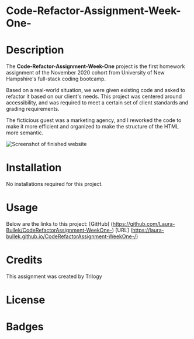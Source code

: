 # Code-Refactor-Assignment-Week-One-

# Description
The **Code-Refactor-Assignment-Week-One** project is the first homework assignment of the November 2020 cohort from University of New Hampshire's full-stack coding bootcamp. 

Based on a real-world situation, we were given existing code and asked to refactor it based on our client's needs. This project was centered around accessibility, and was required to meet a certain set of client standards and grading requirements.

The ficticious guest was a marketing agency, and I reworked the code to make it more efficient and organized to make the structure of the HTML more semantic.

![Screenshot of finished website](C:\Users\missy\Pictures\screencapture-file-D-GitHub-Repositories-01-HTML-Git-CSS-CodeRefactorAssignment-WeekOne-Develop-index-html-2020-12-12-15_41_12.png)
# Installation
No installations required for this project.
# Usage
Below are the links to this project:
[GitHub] (https://github.com/Laura-Bullek/CodeRefactorAssignment-WeekOne-)
[URL] (https://laura-bullek.github.io/CodeRefactorAssignment-WeekOne-/)
# Credits
This assignment was created by Trilogy 
# License
# Badges
